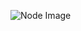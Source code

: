 
![Node Image](http://www.goblue20.com/wp-content/uploads/2015/06/mac_osx_nodejs_installer_logo.png?raw=true)
